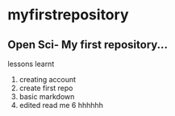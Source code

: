 # myfirstrepository

## Open Sci- My first repository...
lessons learnt
1. creating account
2. create first repo
3. basic markdown
4. edited read me 
6 hhhhhh
